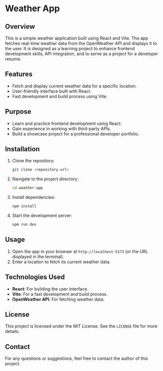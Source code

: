 
# Weather App

## Overview
This is a simple weather application built using React and Vite. The app fetches real-time weather data from the OpenWeather API and displays it to the user. It is designed as a learning project to enhance frontend development skills, API integration, and to serve as a project for a developer resume.

## Features
- Fetch and display current weather data for a specific location.
- User-friendly interface built with React.
- Fast development and build process using Vite.

## Purpose
- Learn and practice frontend development using React.
- Gain experience in working with third-party APIs.
- Build a showcase project for a professional developer portfolio.

## Installation
1. Clone the repository:
   ```bash
   git clone <repository-url>
   ```
2. Navigate to the project directory:
   ```bash
   cd weather-app
   ```
3. Install dependencies:
   ```bash
   npm install
   ```
4. Start the development server:
   ```bash
   npm run dev
   ```

## Usage
1. Open the app in your browser at `http://localhost:5173` (or the URL displayed in the terminal).
2. Enter a location to fetch its current weather data.

## Technologies Used
- **React**: For building the user interface.
- **Vite**: For a fast development and build process.
- **OpenWeather API**: For fetching weather data.

## License
This project is licensed under the MIT License. See the `LICENSE` file for more details.

## Contact
For any questions or suggestions, feel free to contact the author of this project.


